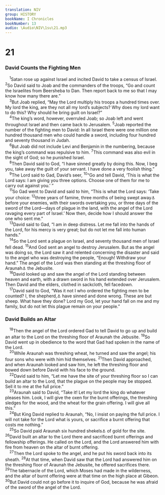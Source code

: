 ```yaml
---
translation: NIV
group: HISTORY
bookName: I Chronicles 
bookNumber: 13
audio: \Audio\NIV\1su\21.mp3
---
```


<div class="title"><h1>21</h1><h3>David Counts the Fighting Men </h3></div>
<span class="verse 1su_21_1"> <sup>1</sup>Satan rose up against Israel and incited David to take a census of Israel. </span>
<span class="verse 1su_21_2"><sup>2</sup>So David said to Joab and the commanders of the troops, “Go and count the Israelites from Beersheba to Dan. Then report back to me so that I may know how many there are.” <br/></span>
<span class="verse 1su_21_3"> <sup>3</sup>But Joab replied, “May the Lord multiply his troops a hundred times over. My lord the king, are they not all my lord’s subjects? Why does my lord want to do this? Why should he bring guilt on Israel?” <br/></span>
<span class="verse 1su_21_4"> <sup>4</sup>The king’s word, however, overruled Joab; so Joab left and went throughout Israel and then came back to Jerusalem. </span>
<span class="verse 1su_21_5"><sup>5</sup>Joab reported the number of the fighting men to David: In all Israel there were one million one hundred thousand men who could handle a sword, including four hundred and seventy thousand in Judah. <br/></span>
<span class="verse 1su_21_6"> <sup>6</sup>But Joab did not include Levi and Benjamin in the numbering, because the king’s command was repulsive to him. </span>
<span class="verse 1su_21_7"><sup>7</sup>This command was also evil in the sight of God; so he punished Israel. <br/></span>
<span class="verse 1su_21_8"> <sup>8</sup>Then David said to God, “I have sinned greatly by doing this. Now, I beg you, take away the guilt of your servant. I have done a very foolish thing.” <br/></span>
<span class="verse 1su_21_9"> <sup>9</sup>The Lord said to Gad, David’s seer, </span>
<span class="verse 1su_21_10"><sup>10</sup>“Go and tell David, ‘This is what the Lord says: I am giving you three options. Choose one of them for me to carry out against you.’ ” <br/></span>
<span class="verse 1su_21_11"> <sup>11</sup>So Gad went to David and said to him, “This is what the Lord says: ‘Take your choice: </span>
<span class="verse 1su_21_12"><sup>12</sup>three years of famine, three months of being swept away<a data-toggle="tooltip" data-placement="bottom" title="Hebrew; Septuagint and Vulgate (see also 2 Samuel 24:13) of fleeing">⚓</a> before your enemies, with their swords overtaking you, or three days of the sword of the Lord—days of plague in the land, with the angel of the Lord ravaging every part of Israel.’ Now then, decide how I should answer the one who sent me.” <br/></span>
<span class="verse 1su_21_13"> <sup>13</sup>David said to Gad, “I am in deep distress. Let me fall into the hands of the Lord, for his mercy is very great; but do not let me fall into human hands.” <br/></span>
<span class="verse 1su_21_14"> <sup>14</sup>So the Lord sent a plague on Israel, and seventy thousand men of Israel fell dead. </span>
<span class="verse 1su_21_15"><sup>15</sup>And God sent an angel to destroy Jerusalem. But as the angel was doing so, the Lord saw it and relented concerning the disaster and said to the angel who was destroying the people, “Enough! Withdraw your hand.” The angel of the Lord was then standing at the threshing floor of Araunah<a data-toggle="tooltip" data-placement="bottom" title="Hebrew Ornan, a variant of Araunah ; also in verses 18-28">⚓</a> the Jebusite. <br/></span>
<span class="verse 1su_21_16"> <sup>16</sup>David looked up and saw the angel of the Lord standing between heaven and earth, with a drawn sword in his hand extended over Jerusalem. Then David and the elders, clothed in sackcloth, fell facedown. <br/></span>
<span class="verse 1su_21_17"> <sup>17</sup>David said to God, “Was it not I who ordered the fighting men to be counted? I, the shepherd,<a data-toggle="tooltip" data-placement="bottom" title="Probable reading of the original Hebrew text (see 2 Samuel 24:17 and note); Masoretic Text does not have the shepherd .">⚓</a> have sinned and done wrong. These are but sheep. What have they done? Lord my God, let your hand fall on me and my family, but do not let this plague remain on your people.” <br/></span>
<div class="title"><h3>David Builds an Altar </h3></div>
<span class="verse 1su_21_18"> <sup>18</sup>Then the angel of the Lord ordered Gad to tell David to go up and build an altar to the Lord on the threshing floor of Araunah the Jebusite. </span>
<span class="verse 1su_21_19"><sup>19</sup>So David went up in obedience to the word that Gad had spoken in the name of the Lord. <br/></span>
<span class="verse 1su_21_20"> <sup>20</sup>While Araunah was threshing wheat, he turned and saw the angel; his four sons who were with him hid themselves. </span>
<span class="verse 1su_21_21"><sup>21</sup>Then David approached, and when Araunah looked and saw him, he left the threshing floor and bowed down before David with his face to the ground. <br/></span>
<span class="verse 1su_21_22"> <sup>22</sup>David said to him, “Let me have the site of your threshing floor so I can build an altar to the Lord, that the plague on the people may be stopped. Sell it to me at the full price.” <br/></span>
<span class="verse 1su_21_23"> <sup>23</sup>Araunah said to David, “Take it! Let my lord the king do whatever pleases him. Look, I will give the oxen for the burnt offerings, the threshing sledges for the wood, and the wheat for the grain offering. I will give all this.” <br/></span>
<span class="verse 1su_21_24"> <sup>24</sup>But King David replied to Araunah, “No, I insist on paying the full price. I will not take for the Lord what is yours, or sacrifice a burnt offering that costs me nothing.” <br/></span>
<span class="verse 1su_21_25"> <sup>25</sup>So David paid Araunah six hundred shekels<a data-toggle="tooltip" data-placement="bottom" title="That is, about 15 pounds or about 6.9 kilograms">⚓</a> of gold for the site. </span>
<span class="verse 1su_21_26"><sup>26</sup>David built an altar to the Lord there and sacrificed burnt offerings and fellowship offerings. He called on the Lord, and the Lord answered him with fire from heaven on the altar of burnt offering. <br/></span>
<span class="verse 1su_21_27"> <sup>27</sup>Then the Lord spoke to the angel, and he put his sword back into its sheath. </span>
<span class="verse 1su_21_28"><sup>28</sup>At that time, when David saw that the Lord had answered him on the threshing floor of Araunah the Jebusite, he offered sacrifices there. </span>
<span class="verse 1su_21_29"><sup>29</sup>The tabernacle of the Lord, which Moses had made in the wilderness, and the altar of burnt offering were at that time on the high place at Gibeon. </span>
<span class="verse 1su_21_30"><sup>30</sup>But David could not go before it to inquire of God, because he was afraid of the sword of the angel of the Lord. <br/></span>
